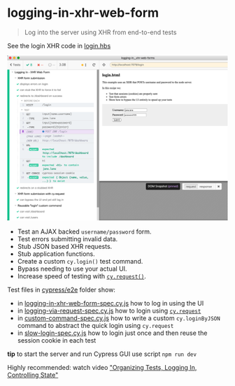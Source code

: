 # logging-in-xhr-web-form

> Log into the server using XHR from end-to-end tests

See the login XHR code in [login.hbs](login.hbs)

![Tests](images/tests.png)

- Test an AJAX backed `username/password` form.
- Test errors submitting invalid data.
- Stub JSON based XHR requests.
- Stub application functions.
- Create a custom `cy.login()` test command.
- Bypass needing to use your actual UI.
- Increase speed of testing with [`cy.request()`](https://on.cypress.io/request).

Test files in [cypress/e2e](cypress/e2e) folder show:

- in [logging-in-xhr-web-form-spec.cy.js](cypress/e2e/logging-in-xhr-web-form-spec.cy.js) how to log in using the UI
- in [logging-via-request-spec.cy.js](cypress/e2e/logging-via-request-spec.cy.js) how to login using [`cy.request`](https://on.cypress.io/request)
- in [custom-command-spec.cy.js](cypress/e2e/custom-command-spec.cy.js) how to write a custom `cy.loginByJSON` command to abstract the quick login using `cy.request`
- in [slow-login-spec.cy.js](cypress/e2e/slow-login-spec.cy.js) how to login just once and then reuse the session cookie in each test

**tip** to start the server and run Cypress GUI use script `npm run dev`

Highly recommended: watch video ["Organizing Tests, Logging In, Controlling State"](https://www.youtube.com/watch?v=5XQOK0v_YRE)
